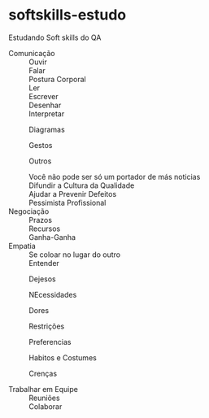 # softskills-estudo
Estudando Soft skills do QA
<html>
<head>
   <meta charset="utf-8" />
    <meta name="viewport" content="width=device-width" />

 <title>Soft Skills:</title>
  </head>
  <body>
<dl>
<dt>Comunicação</dt>
<dd> Ouvir </dd>
<dd> Falar </dd>
<dd> Postura Corporal </dd>
<dd> Ler </dd>
<dd> Escrever </dd>
<dd> Desenhar </dd>
<dd> Interpretar </dd>
<dir> Diagramas</dir>
<dir> Gestos</dir>
<dir> Outros</dir>
<dd> Você não pode ser só um portador de más noticias </dd>
<dd>Difundir a Cultura da Qualidade </dd>
<dd> Ajudar a Prevenir Defeitos </dd>
<dd> Pessimista Profissional </dd>
<dt>Negociação</dt>
 <dd> Prazos </dd>
<dd> Recursos </dd>
   <dd> Ganha-Ganha </dd>
   
<dt>Empatia</dt>
<dd> Se coloar no lugar do outro </dd>
<dd> Entender </dd>
   <dir>Dejesos</dir>
   <dir>NEcessidades</dir>
    <dir>Dores</dir>
    <dir>Restrições</dir>
    <dir>Preferencias</dir>
    <dir>Habitos e Costumes</dir>
    <dir>Crenças</dir>
   

<dt> Trabalhar em Equipe</dt>
<dd> Reuniões </dd>
<dd> Colaborar </dd>   
   

</dl>
</body>
</html>
